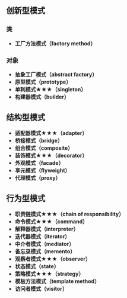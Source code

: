 ## 创新型模式
  ### 类
  + **工厂方法模式（factory method）**
  ### 对象
  + **抽象工厂模式（abstract factory）**
  + **原型模式（prototype）**
  + **单利模式★★★（singleton）**
  + **构建器模式（builder）**
## 结构型模式
  + **适配器模式★★★（adapter）**
  + **桥接模式（bridge）**
  + **组合模式（composite）**
  + **装饰模式★★★（decorator）**
  + **外观模式（facade）**
  + **享元模式（flyweight）**
  + **代理模式（proxy）**
## 行为型模式
  + **职责链模式★★★（chain of responsibility）**
  + **命令模式★★★（command）**
  + **解释器模式（interpreter）**
  + **迭代器模式（iterator）**
  + **中介者模式（mediator）**
  + **备忘录模式（memento）**
  + **观察者模式★★★（observer）**
  + **状态模式（state）**
  + **策略模式★★★（strategy）**
  + **模板方法模式（template method）**
  + **访问者模式（visitor）**
